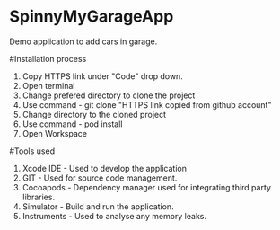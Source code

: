 # SpinnyMyGarageApp
Demo application to add cars in garage.

#Installation process

1. Copy HTTPS link under "Code" drop down.
2. Open terminal
3. Change prefered directory to clone the project
4. Use command - git clone "HTTPS link copied from github account"
5. Change directory to the cloned project
6. Use command - pod install
7. Open Workspace

#Tools used

1. Xcode IDE - Used to develop the application
2. GIT - Used for source code management.
3. Cocoapods - Dependency manager used for integrating third party libraries.
4. Simulator - Build and run the application.
5. Instruments - Used to analyse any memory leaks.
